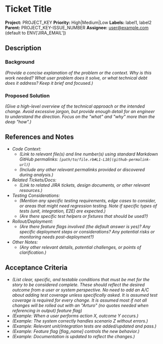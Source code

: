 # Ticket Title

**Project:** PROJECT_KEY
**Priority:** High|Medium|Low
**Labels:** label1, label2
**Parent:** PROJECT_KEY-ISSUE_NUMBER
**Assignee:** user@example.com (default to ENV['JIRA_EMAIL'])

## Description

### Background
*(Provide a concise explanation of the problem or the context. Why is this work needed? What user problem does it solve, or what technical debt does it address? Keep it brief and focused.)*

### Proposed Solution
*(Give a high-level overview of the technical approach or the intended change. Avoid excessive jargon, but provide enough detail for an engineer to understand the direction. Focus on the "what" and "why" more than the deep "how".)*

## References and Notes

*   *Code Context:*
    *   *(Link to relevant file(s) and line number(s) using standard Markdown GitHub permalinks: `[path/to/file.rb#L1-L10](github-permalink-url)`)*
    *   *(Include any other relevant permalinks provided or discovered during analysis.)*
*   *Related Tickets/Docs:*
    *   *(Link to related JIRA tickets, design documents, or other relevant resources.)*
*   *Testing Considerations:*
    *   *(Mention any specific testing requirements, edge cases to consider, or areas that might need regression testing. Note if specific types of tests (unit, integration, E2E) are expected.)*
    *   *(Are there specific test helpers or fixtures that should be used?)*
*   *Rollout/Deployment:*
    *   *(Are there feature flags involved (the default answer is yes)? Any specific deployment steps or considerations? Any potential risks or monitoring needs post-deployment?)*
*   *Other Notes:*
    *   *(Any other relevant details, potential challenges, or points of clarification.)*

## Acceptance Criteria

*   *(List clear, specific, and testable conditions that must be met for the story to be considered complete. These should reflect the desired outcome from a user or system perspective. No need to add an A/C about adding test coverage unless specifically asked. It is assumed test coverage is required for every change. It is assumed most if not all changes will be rolled out with an "Arturo" (no quotes needed when referencing in output) feature flag)*
*   *(Example: When a user performs action X, outcome Y occurs.)*
*   *(Example: The system correctly handles scenario Z without errors.)*
*   *(Example: Relevant unit/integration tests are added/updated and pass.)*
*   *(Example: Feature flag [flag_name] controls the new behavior.)*
*   *(Example: Documentation is updated to reflect the changes.)*